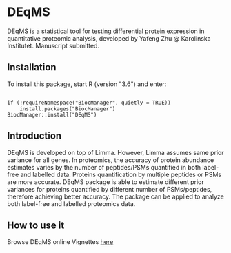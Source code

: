# DEqMS
DEqMS is a statistical tool for testing differential protein expression in quantitative proteomic analysis, developed by Yafeng Zhu @ Karolinska Institutet. Manuscript submitted.

## Installation
To install this package, start R (version "3.6") and enter:
```{r}

if (!requireNamespace("BiocManager", quietly = TRUE))
    install.packages("BiocManager")
BiocManager::install("DEqMS")

```
## Introduction
DEqMS is developed on top of Limma. However, Limma assumes same prior variance for all genes. In proteomics, the accuracy of protein abundance estimates varies by the number of peptides/PSMs quantified in both label-free and labelled data. Proteins quantification by multiple peptides or PSMs are more accurate. DEqMS package is able to estimate different prior variances for proteins quantified by different number of PSMs/peptides, therefore achieving better accuracy. The package can be applied to analyze both label-free and labelled proteomics data.

## How to use it
Browse DEqMS online Vignettes [here](https://bioconductor.org/packages/release/bioc/vignettes/DEqMS/inst/doc/DEqMS-package-vignette.html)